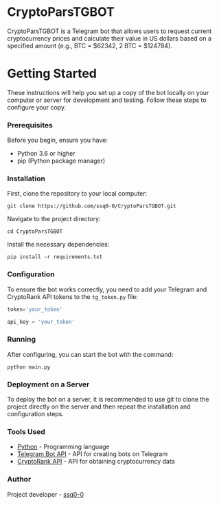 # CryptoParsTGBOT

CryptoParsTGBOT is a Telegram bot that allows users to request current cryptocurrency prices and calculate their value in US dollars based on a specified amount (e.g., BTC = $62342, 2 BTC = $124784).

# Getting Started
These instructions will help you set up a copy of the bot locally on your computer or server for development and testing. Follow these steps to configure your copy.

### Prerequisites
Before you begin, ensure you have:

* Python 3.6 or higher
* pip (Python package manager)

### Installation
First, clone the repository to your local computer:

`git clone https://github.com/ssq0-0/CryptoParsTGBOT.git`

Navigate to the project directory:

`cd CryptoParsTGBOT`

Install the necessary dependencies:

`pip install -r requirements.txt`

### Configuration

To ensure the bot works correctly, you need to add your Telegram and CryptoRank API tokens to the `tg_token.py` file:

```python
token='your_token'

api_key = 'your_token'
```

### Running

After configuring, you can start the bot with the command:

`python main.py`

### Deployment on a Server

To deploy the bot on a server, it is recommended to use git to clone the project directly on the server and then repeat the installation and configuration steps.

### Tools Used

* [Python](https://docs.python.org/3/) - Programming language
* [Telegram Bot API](https://core.telegram.org/bots/api) - API for creating bots on Telegram
* [CryptoRank API](https://api.cryptorank.io/docs) - API for obtaining cryptocurrency data

### Author

Project developer - [ssq0-0](https://github.com/ssq0-0)
